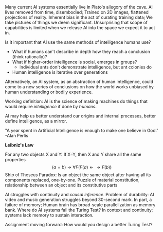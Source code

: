Many current AI systems essentially live in Plato's allegory of the cave. AI lives removed from time, disembodied; Trained on 2D images, flattened projections of reality. Inherent bias in the act of curating training data; We take pictures of things we deem significant. Unsurprising that scope of capabilities is limited when we release AI into the space we expect it to act in.

Is it important that AI use the same methods of intelligence humans use?
- What if humans can't describe in depth how they reach a conclusion (think rationally)?
- What if higher-order intelligence is social, emerges in groups?
	- Individual ants don't demonstrate intelligence, but ant colonies do
- Human intelligence is iterative over generations

Alternatively, an AI system, as an abstraction of human intelligence, could come to a new series of conclusions on how the world works unbiased by human understanding or bodily experience.

Working definition: AI is the science of making machines do things that would require *intelligence* if done by *humans*.

AI may help us better understand our origins and internal processes, better define intelligence, as a mirror. 

"A year spent in Artificial Intelligence is enough to make one believe in God." -Alan Perlis

**Leibniz's Law**

For any two objects X and Y: If X=Y, then X and Y share all the same properties
$$(a=b)\rightarrow\forall F(F(a)\leftarrow\rightarrow F(b))$$
Ship of Theseus Paradox: Is an object the same object after having all its components replaced, one-by-one. Puzzle of material constitution, relationship between an object and its constitutive parts 

AI struggles with continuity and *causal inference*. Problem of durability: AI video and music generation struggles beyond 30-second mark. In part, a failure of memory; Human brain has broad-scale parallelization as memory bank. Where do AI systems fail the Turing Test? In context and continuity; systems lack memory to sustain interaction. 

Assignment moving forward: How would you design a better Turing Test?